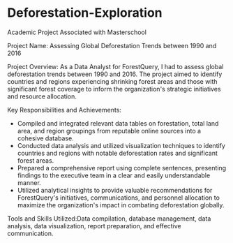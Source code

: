 # Deforestation-Exploration
Academic Project Associated with Masterschool

Project Name: Assessing Global Deforestation Trends between 1990 and 2016

Project Overview: As a Data Analyst for ForestQuery, I had to assess global deforestation trends between 1990 and 2016. The project aimed to identify countries and regions experiencing shrinking forest areas and those with significant forest coverage to inform the organization's strategic initiatives and resource allocation.

Key Responsibilities and Achievements:
- Compiled and integrated relevant data tables on forestation, total land area, and region groupings from reputable online sources into a cohesive database.
- Conducted data analysis and utilized visualization techniques to identify countries and regions with notable deforestation rates and significant forest areas.
- Prepared a comprehensive report using complete sentences, presenting findings to the executive team in a clear and easily understandable manner.
- Utilized analytical insights to provide valuable recommendations for ForestQuery's initiatives, communications, and personnel allocation to maximize the organization's impact in combating deforestation globally.

Tools and Skills Utilized:Data compilation, database management, data analysis, data visualization, report preparation, and effective communication.
